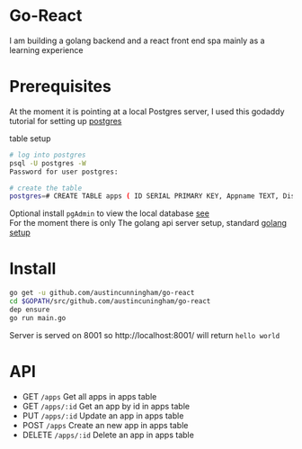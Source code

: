 # Go-React

I am building a golang backend and a react front end spa mainly as a learning experience

# Prerequisites 

At the moment it is pointing at a local Postgres server, I used this godaddy tutorial for setting up [postgres](https://www.godaddy.com/garage/how-to-install-postgresql-on-ubuntu-14-04/)  

table setup 
```bash
# log into postgres
psql -U postgres -W                
Password for user postgres: 

# create the table
postgres=# CREATE TABLE apps ( ID SERIAL PRIMARY KEY, Appname TEXT, Disabled boolean, GlobalDisableMessage TEXT); 
```
Optional install `pgAdmin` to view the local database [see](https://www.pgadmin.org/screenshots/)  
For the moment there is only The golang api server setup, standard [golang setup](https://golang.org/doc/install)

# Install

```bash
go get -u github.com/austincunningham/go-react
cd $GOPATH/src/github.com/austincuningham/go-react
dep ensure
go run main.go
```
Server is served on 8001 so
http://localhost:8001/ will return `hello world`

# API

- GET `/apps` Get all apps in apps table
- GET `/apps/:id` Get an app by id in apps table
- PUT `/apps/:id` Update an app in apps table
- POST `/apps` Create an new app in apps table
- DELETE `/apps/:id` Delete an app in apps table
